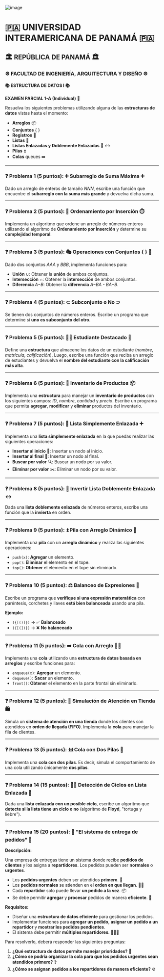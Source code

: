 ![image](https://github.com/user-attachments/assets/e1b1b52f-de9a-4232-ace4-62889211479a)

# 🇵🇦 UNIVERSIDAD INTERAMERICANA DE PANAMÁ 🇵🇦
## 🏛️ REPÚBLICA DE PANAMÁ 🏛️
### ⚙️ FACULTAD DE INGENIERÍA, ARQUITECTURA Y DISEÑO ⚙️
#### 📚 ESTRUCTURA DE DATOS I 📚

**EXAMEN PARCIAL 1-A (Individual)** 📝

Resuelva los siguientes problemas utilizando alguna de las **estructuras de datos** vistas hasta el momento:

*   **Arreglos** 📦
*   **Conjuntos** { }
*   **Registros** 📑
*   **Listas** 📜
*   **Listas Enlazadas y Doblemente Enlazadas** 🔗 ↔️
*   **Pilas** ⏫
*   **Colas**  queues ➡️

---

### ❓ Problema 1 (5 puntos): ➕ Subarreglo de Suma Máxima ➕

Dado un arreglo de enteros de tamaño *NNN*, escribe una función que encuentre el **subarreglo con la suma más grande** y devuelva dicha suma.

---

### ❓ Problema 2 (5 puntos): 🔢 Ordenamiento por Inserción ⏱️

Implementa un algoritmo que ordene un arreglo de números enteros utilizando el algoritmo de **Ordenamiento por Inserción** y determine su **complejidad temporal**.

---

### ❓ Problema 3 (5 puntos): 🎭 Operaciones con Conjuntos { } 🧩

Dado dos conjuntos *AAA* y *BBB*, implementa funciones para:

*   **Unión** ∪: Obtener la **unión** de ambos conjuntos.
*   **Intersección** ∩: Obtener la **intersección** de ambos conjuntos.
*   **Diferencia** *A−B*: Obtener la **diferencia** *A−BA - BA−B*.

---

### ❓ Problema 4 (5 puntos): ⊂ Subconjunto o No ⊃

Se tienen dos conjuntos de números enteros. Escribe un programa que determine si **uno es subconjunto del otro**.

---

### ❓ Problema 5 (5 puntos): 🧑‍🎓 Estudiante Destacado 🌟

Define una **estructura** que almacene los datos de un estudiante (*nombre*, *matrícula*, *calificación*). Luego, escribe una función que reciba un arreglo de estudiantes y devuelva el **nombre del estudiante con la calificación más alta**.

---

### ❓ Problema 6 (5 puntos): 🛒 Inventario de Productos 📦

Implementa una **estructura** para manejar un **inventario de productos** con los siguientes campos: *ID*, *nombre*, *cantidad* y *precio*. Escribe un programa que permita **agregar**, **modificar** y **eliminar** productos del inventario.

---

### ❓ Problema 7 (5 puntos): 🔗 Lista Simplemente Enlazada ➕

Implementa una **lista simplemente enlazada** en la que puedas realizar las siguientes operaciones:

*   **Insertar al inicio** 🚀: Insertar un nodo al inicio.
*   **Insertar al final** 🏁: Insertar un nodo al final.
*   **Buscar por valor** 🔍: Buscar un nodo por su valor.
*   **Eliminar por valor** ✂️: Eliminar un nodo por su valor.

---

### ❓ Problema 8 (5 puntos): 🔄 Invertir Lista Doblemente Enlazada ↔️

Dada una **lista doblemente enlazada** de números enteros, escribe una función que la **invierta** en orden.

---

### ❓ Problema 9 (5 puntos): ⏫ Pila con Arreglo Dinámico 🚀

Implementa una **pila** con un **arreglo dinámico** y realiza las siguientes operaciones:

*   `push(x)`: **Agregar** un elemento.
*   `pop()`: **Eliminar** el elemento en el tope.
*   `top()`: **Obtener** el elemento en el tope sin eliminarlo.

---

### ❓ Problema 10 (5 puntos): ⚖️ Balanceo de Expresiones 🧪

Escribe un programa que **verifique si una expresión matemática** con paréntesis, corchetes y llaves **está bien balanceada** usando una pila.

**Ejemplo:**

*   `({[()]})` →  ✅ **Balanceado**
*   `({[(])})` →  ❌ **No balanceado**

---

### ❓ Problema 11 (5 puntos): ➡️ Cola con Arreglo 🚶‍♂️

Implementa una **cola** utilizando una **estructura de datos basada en arreglos** y escribe funciones para:

*   `enqueue(x)`: **Agregar** un elemento.
*   `dequeue()`: **Sacar** un elemento.
*   `front()`: **Obtener** el elemento en la parte frontal sin eliminarlo.

---

### ❓ Problema 12 (5 puntos): 🏪 Simulación de Atención en Tienda 🛍️

Simula un **sistema de atención en una tienda** donde los clientes son atendidos en **orden de llegada (FIFO)**. Implementa la **cola** para manejar la fila de clientes.

---

### ❓ Problema 13 (5 puntos): ⏫⏫ Cola con Dos Pilas 🤯

Implementa una **cola con dos pilas**. Es decir, simula el comportamiento de una cola utilizando únicamente **dos pilas**.

---

### ❓ Problema 14 (15 puntos): 🐢🐇 Detección de Ciclos en Lista Enlazada 🔗

Dada una **lista enlazada con un posible ciclo**, escribe un algoritmo que **detecte si la lista tiene un ciclo o no** (algoritmo de **Floyd**, "tortuga y liebre").

---

### ❓ Problema 15 (20 puntos): 🛵 "El sistema de entrega de pedidos" 🚚

**Descripción:**

Una empresa de entregas tiene un sistema donde recibe **pedidos de clientes** y los asigna a **repartidores**. Los pedidos pueden ser **normales** o **urgentes**.

*   Los **pedidos urgentes** deben ser atendidos **primero**. 🚨
*   Los **pedidos normales** se atienden en el **orden en que llegan**. 🚶‍♂️
*   Cada **repartidor** solo puede llevar **un pedido a la vez**. 📦
*   Se debe permitir **agregar** y **procesar** pedidos de manera **eficiente**. 🚀

**Requisitos:**

*   Diseñar una **estructura de datos eficiente** para gestionar los pedidos.
*   Implementar funciones para **agregar un pedido**, **asignar un pedido a un repartidor** y **mostrar los pedidos pendientes**.
*   El sistema debe permitir **múltiples repartidores**. 🧑‍🤝‍🧑

Para resolverlo, deberá responder las siguientes preguntas:

1.  **¿Qué estructura de datos permite manejar prioridades?** 🤔
2.  **¿Cómo se podría organizar la cola para que los pedidos urgentes sean atendidos primero?** ❓
3.  **¿Cómo se asignan pedidos a los repartidores de manera eficiente?** ⚙️
